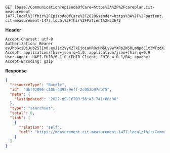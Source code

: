 `GET [base]/Communication?episodeOfCare=https%3A%2F%2Fcareplan.cit-measurement-1477.local%2Ffhir%2FEpisodeOfCare%2F2820&sender=https%3A%2F%2Fpatient.cit-measurement-1477.local%2Ffhir%2FPatient%2F53672`

__Header__
```
Accept-Charset: utf-8
Authorization: Bearer eyJhbGciOiJub25lIn0.eyJ1c2VyX2lkIjoiaHR0cHM6Ly9wYXRpZW50LmNpdC1tZWFzdXJlbWVudC0xNDc3LmxvY2FsL2ZoaXIvUGF0aWVudC81MzY3MiIsInJlYWxtX2FjY2VzcyI6eyJyb2xlcyI6WyJDb21tdW5pY2F0aW9uLnNlYXJjaCJdfSwiY29udGV4dCI6eyJlcGlzb2RlX29mX2NhcmVfaWQiOiJodHRwczovL2NhcmVwbGFuLmNpdC1tZWFzdXJlbWVudC0xNDc3LmxvY2FsL2ZoaXIvRXBpc29kZU9mQ2FyZS8yODIwIiwidGVhbV9vbl9lb2MiOmZhbHNlfSwidXNlcl90eXBlIjoiUFJBQ1RJVElPTkVSIn0.
Accept: application/fhir+json;q=1.0, application/json+fhir;q=0.9
User-Agent: HAPI-FHIR/6.1.0 (FHIR Client; FHIR 4.0.1/R4; apache)
Accept-Encoding: gzip
```



__Response__
```json
{
  "resourceType": "Bundle",
  "id": "dbf92096-c20b-4d95-9eff-2c052b97eb75",
  "meta": {
    "lastUpdated": "2022-09-16T09:56:43.741+00:00"
  },
  "type": "searchset",
  "total": 0,
  "link": [
    {
      "relation": "self",
      "url": "https://measurement.cit-measurement-1477.local/fhir/Communication?_format=json&_pretty=true&episodeOfCare=https%3A%2F%2Fcareplan.cit-measurement-1477.local%2Ffhir%2FEpisodeOfCare%2F2820&sender=https%3A%2F%2Fpatient.cit-measurement-1477.local%2Ffhir%2FPatient%2F53672"
    }
  ]
}
```